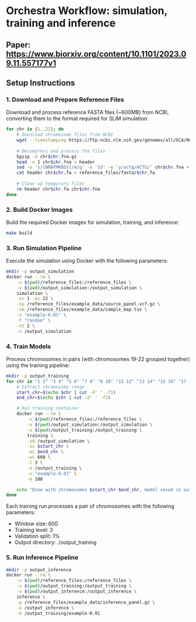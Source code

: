 # Orchestra Workflow: simulation, training and inference
## Paper: https://www.biorxiv.org/content/10.1101/2023.09.11.557177v1

## Setup Instructions

### 1. Download and Prepare Reference Files

Download and process reference FASTA files (~600MB) from NCBI, converting them to the format required for SLiM simulation:

```bash
for chr in {1..22}; do
    # Download chromosome files from NCBI
    wget --timestamping https://ftp.ncbi.nlm.nih.gov/genomes/all/GCA/000/001/405/GCA_000001405.15_GRCh38/GCA_000001405.15_GRCh38_assembly_structure/Primary_Assembly/assembled_chromosomes/FASTA/chr$chr.fna.gz
    
    # Decompress and process the files
    bgzip -d chr$chr.fna.gz
    head -n 1 chr$chr.fna > header
    sed -e 's/[NRWYMKBSV]/A/g' -e '1d' -e 'y/actg/ACTG/' chr$chr.fna > chr$chr.fa
    cat header chr$chr.fa > reference_files/fasta/$chr.fa
    
    # Clean up temporary files
    rm header chr$chr.fa chr$chr.fna
done
```

### 2. Build Docker Images

Build the required Docker images for simulation, training, and inference:

```bash
make build
```

### 3. Run Simulation Pipeline

Execute the simulation using Docker with the following parameters:

```bash
mkdir -p output_simulation
docker run --rm \
    -v $(pwd)/reference_files:/reference_files \
    -v $(pwd)/output_simulation:/output_simulation \
    simulation \
    -sc 1 -ec 22 \
    -sp /reference_files/example_data/source_panel.vcf.gz \
    -sm /reference_files/example_data/sample_map.tsv \
    -v "example-0.01" \
    -t "random" \
    -nt 2 \
    -o /output_simulation
```

### 4. Train Models

Process chromosomes in pairs (with chromosomes 19-22 grouped together) using the training pipeline:

```bash
mkdir -p output_training
for chr in "1 2" "3 4" "5 6" "7 8" "9 10" "11 12" "13 14" "15 16" "17 18" "19 22"; do
    # Extract chromosome range
    start_chr=$(echo $chr | cut -d' ' -f1)
    end_chr=$(echo $chr | cut -d' ' -f2)

    # Run training container
    docker run --rm \
        -v $(pwd)/reference_files:/reference_files \
        -v $(pwd)/output_simulation:/output_simulation \
        -v $(pwd)/output_training:/output_training \
        training \
        -sd /output_simulation \
        -sc $start_chr \
        -ec $end_chr \
        -ws 600 \
        -l 3 \
        -o /output_training \
        -v "example-0.01" \
        -e 100

    echo "Done with chromosomes $start_chr-$end_chr, model saved in output_training/"
done
```

Each training run processes a pair of chromosomes with the following parameters:
- Window size: 600
- Training level: 3
- Validation split: 1%
- Output directory: ./output_training

### 5. Run Inference Pipeline

```bash
mkdir -p output_inference
docker run --rm \
    -v $(pwd)/reference_files:/reference_files \
    -v $(pwd)/output_training:/output_training \
    -v $(pwd)/output_inference:/output_inference \
    inference \
    -p /reference_files/example_data/inference_panel.gz \
    -o /output_inference \
    -m /output_training/example-0.01
```

